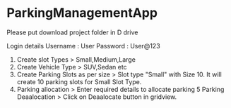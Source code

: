 # ParkingManagementApp

Please put download project folder in D drive

Login details 
Username : User
Password : User@123



1. Create slot Types > Small,Medium,Large
2. Create Vehicle Type > SUV,Sedan etc
3. Create Parking Slots as per size > Slot type "Small" with Size 10. It will create 10 parking slots for Small Slot Type.
4. Parking allocation > Enter required details to allocate parking
5 Parking Deaalocation > Click on Deaalocate button in gridview.
